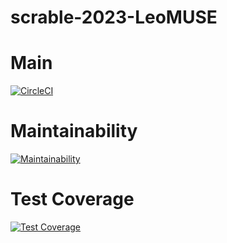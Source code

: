  # scrable-2023-LeoMUSE

 # Main
 [![CircleCI](https://dl.circleci.com/status-badge/img/gh/um-computacion-tm/scrabble-2023-LeoMUSE/tree/main.svg?style=svg)](https://dl.circleci.com/status-badge/redirect/gh/um-computacion-tm/scrabble-2023-LeoMUSE/tree/main)

 # Maintainability
 [![Maintainability](https://api.codeclimate.com/v1/badges/031a39d495798a20ca98/maintainability)](https://codeclimate.com/github/um-computacion-tm/scrabble-2023-LeoMUSE/maintainability)

 # Test Coverage
 [![Test Coverage](https://api.codeclimate.com/v1/badges/031a39d495798a20ca98/test_coverage)](https://codeclimate.com/github/um-computacion-tm/scrabble-2023-LeoMUSE/test_coverage)